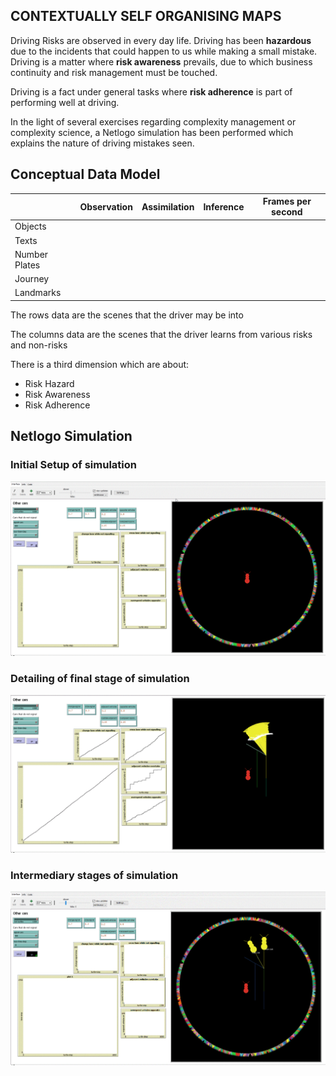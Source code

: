 CONTEXTUALLY SELF ORGANISING MAPS
---------------------------------

Driving Risks are observed in every day life. Driving has been **hazardous** due to the incidents that could happen to us while making a small mistake. Driving is a matter where **risk awareness** prevails, due to which business continuity and risk management must be touched. 

Driving is a fact under general tasks where **risk adherence** is part of performing well at driving. 

In the light of several exercises regarding complexity management or complexity science, a Netlogo simulation has been performed which explains the nature of driving mistakes seen.

Conceptual Data Model
---------------------

|	  | Observation |	Assimilation | Inference	| Frames per second |
|-----|-------|--------|--------|------|
| Objects	|		|	   |    |       |
| Texts		|		|	   |    |		|	
| Number Plates	|		|	   |    |	  |
| Journey		|		|	   |    |		|	
| Landmarks	|		|	   |    |       |

The rows data are the scenes that the driver may be into

The columns data are the scenes that the driver learns from various risks and non-risks

There is a third dimension which are about:
- Risk Hazard
- Risk Awareness
- Risk Adherence

Netlogo Simulation
------------------

### Initial Setup of simulation

![intial-setup](./images/initial-state.PNG)


### Detailing of final stage of simulation

![intial-setup](./images/detailing-our-car.PNG)


### Intermediary stages of simulation

![intial-setup](./images/full-scenario-simulation.PNG)